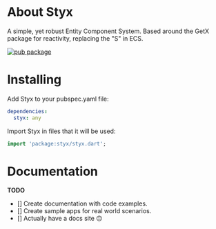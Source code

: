 # About Styx

A simple, yet robust Entity Component System. Based around the GetX package for reactivity,
replacing the "S" in ECS.

[![pub package](https://img.shields.io/pub/v/styx.svg?label=styx&color=blue)](https://pub.dev/packages/styx)

# Installing

Add Styx to your pubspec.yaml file:

```yaml
dependencies:
  styx: any
```

Import Styx in files that it will be used:

```dart
import 'package:styx/styx.dart';
```

# Documentation
**TODO**
- [] Create documentation with code examples.
- [] Create sample apps for real world scenarios.
- [] Actually have a docs site :upside_down_face:
